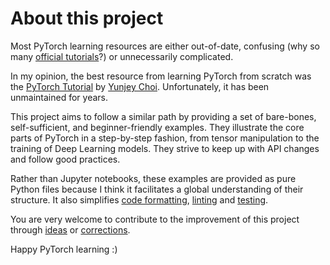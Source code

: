 # About this project

Most PyTorch learning resources are either out-of-date, confusing (why so many [official tutorials](https://pytorch.org/tutorials/)?) or unnecessarily complicated.

In my opinion, the best resource from learning PyTorch from scratch was the [PyTorch Tutorial](https://github.com/yunjey/pytorch-tutorial) by [Yunjey Choi](https://yunjey.github.io/). Unfortunately, it has been unmaintained for years.

This project aims to follow a similar path by providing a set of bare-bones, self-sufficient, and beginner-friendly examples. They illustrate the core parts of PyTorch in a step-by-step fashion, from tensor manipulation to the training of Deep Learning models. They strive to keep up with API changes and follow good practices.

Rather than Jupyter notebooks, these examples are provided as pure Python files because I think it facilitates a global understanding of their structure. It also simplifies [code formatting](https://github.com/psf/black), [linting](https://github.com/pylint-dev/pylint) and [testing](https://docs.pytest.org).

You are very welcome to contribute to the improvement of this project through [ideas](https://github.com/bpesquet/pytorch-tutorial/issues) or [corrections](https://github.com/bpesquet/pytorch-tutorial/pulls).

Happy PyTorch learning :)
